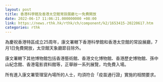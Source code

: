 ```yaml
---
layout: post
title: 香港科學館及香港太空館常設展廳七一免費開放
date: 2022-06-17 11:06:21.000000000 +08:00
link: https://news.rthk.hk/rthk/ch/component/k2/1653415-20220617.htm
categories: rthk
---
```


為慶祝香港特區成立25周年，康文署轄下香港科學館和香港太空館的常設展廳，7月1日免費開放，太空館天象廳節目除外。

康文署轄下其他博物館包括香港藝術館、香港文化博物館、香港歷史博物館、孫中山紀念館、香港電影資料館等，正舉辦一系列展覽，均免費入場。

所有進入康文署管理室內場所的人士，均須符合「疫苗通行證」實施的相關要求。
